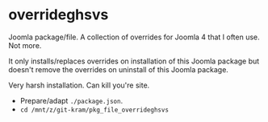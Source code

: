 # overrideghsvs
Joomla package/file. A collection of overrides for Joomla 4 that I often use. Not more.

It only installs/replaces overrides on installation of this Joomla package but doesn't remove the overrides on uninstall of this Joomla package.

Very harsh installation. Can kill you're site.

- Prepare/adapt `./package.json`.
- `cd /mnt/z/git-kram/pkg_file_overrideghsvs`
